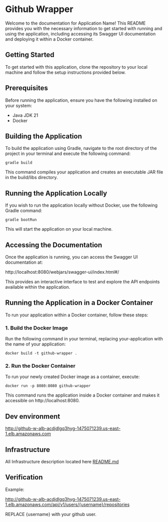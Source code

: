 # Github Wrapper

Welcome to the documentation for Application Name! This README provides you with the necessary information to get started with running and using the application, including accessing its Swagger UI documentation and deploying it within a Docker container.

## Getting Started

To get started with this application, clone the repository to your local machine and follow the setup instructions provided below.

## Prerequisites

Before running the application, ensure you have the following installed on your system:

* Java JDK 21
* Docker

## Building the Application

To build the application using Gradle, navigate to the root directory of the project in your terminal and execute the following command:

`gradle build`

This command compiles your application and creates an executable JAR file in the build/libs directory.

## Running the Application Locally

If you wish to run the application locally without Docker, use the following Gradle command:

`gradle bootRun`

This will start the application on your local machine.

## Accessing the Documentation

Once the application is running, you can access the Swagger UI documentation at:

http://localhost:8080/webjars/swagger-ui/index.html#/

This provides an interactive interface to test and explore the API endpoints available within the application.

## Running the Application in a Docker Container

To run your application within a Docker container, follow these steps:

### 1. Build the Docker Image
Run the following command in your terminal, replacing your-application with the name of your application:

`docker build -t github-wrapper .`

### 2. Run the Docker Container
To run your newly created Docker image as a container, execute:

`docker run -p 8080:8080 github-wrapper`

This command runs the application inside a Docker container and makes it accessible on http://localhost:8080.

## Dev environment

http://github-w-alb-acdjdlgq3hyg-1475071239.us-east-1.elb.amazonaws.com

## Infrastructure

All Infrastructure description located here [README.md](aws%2FREADME.md)

## Verification 

Example:

http://github-w-alb-acdjdlgq3hyg-1475071239.us-east-1.elb.amazonaws.com/api/v1/users/{username}/repositories

REPLACE {username} with your github user. 





